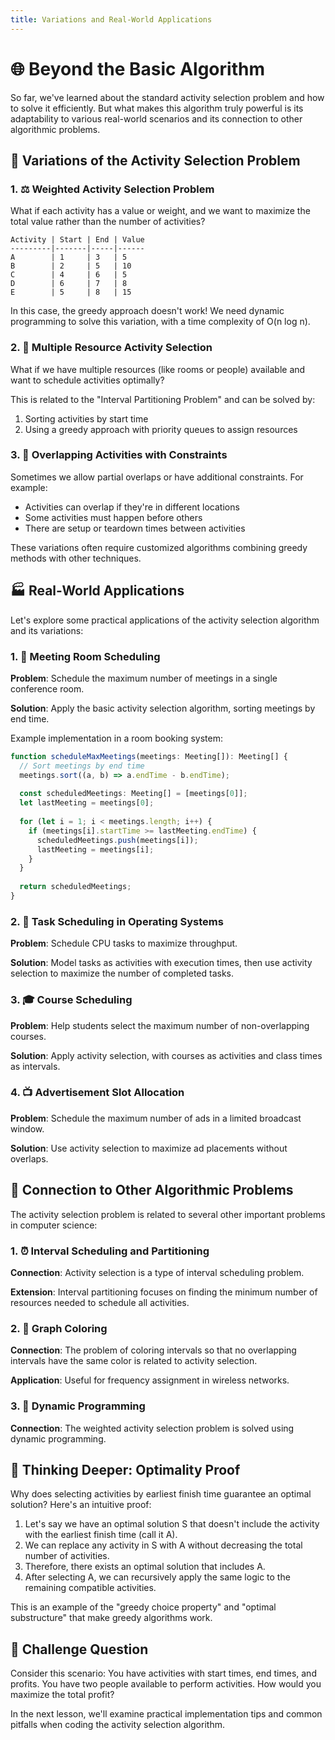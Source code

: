 ```yaml
---
title: Variations and Real-World Applications
---
```


# 🌐 Beyond the Basic Algorithm

So far, we've learned about the standard activity selection problem and how to solve it efficiently. But what makes this algorithm truly powerful is its adaptability to various real-world scenarios and its connection to other algorithmic problems.

## 🔄 Variations of the Activity Selection Problem

### 1. ⚖️ Weighted Activity Selection Problem

What if each activity has a value or weight, and we want to maximize the total value rather than the number of activities?

```
Activity | Start | End | Value
---------|-------|-----|------
A        | 1     | 3   | 5
B        | 2     | 5   | 10
C        | 4     | 6   | 5
D        | 6     | 7   | 8
E        | 5     | 8   | 15
```

In this case, the greedy approach doesn't work! We need dynamic programming to solve this variation, with a time complexity of O(n log n).

### 2. 👥 Multiple Resource Activity Selection

What if we have multiple resources (like rooms or people) available and want to schedule activities optimally?

This is related to the "Interval Partitioning Problem" and can be solved by:
1. Sorting activities by start time
2. Using a greedy approach with priority queues to assign resources

### 3. 🧩 Overlapping Activities with Constraints

Sometimes we allow partial overlaps or have additional constraints. For example:
- Activities can overlap if they're in different locations
- Some activities must happen before others
- There are setup or teardown times between activities

These variations often require customized algorithms combining greedy methods with other techniques.

## 🏭 Real-World Applications

Let's explore some practical applications of the activity selection algorithm and its variations:

### 1. 📅 Meeting Room Scheduling

**Problem**: Schedule the maximum number of meetings in a single conference room.

**Solution**: Apply the basic activity selection algorithm, sorting meetings by end time.

Example implementation in a room booking system:
```typescript
function scheduleMaxMeetings(meetings: Meeting[]): Meeting[] {
  // Sort meetings by end time
  meetings.sort((a, b) => a.endTime - b.endTime);
  
  const scheduledMeetings: Meeting[] = [meetings[0]];
  let lastMeeting = meetings[0];
  
  for (let i = 1; i < meetings.length; i++) {
    if (meetings[i].startTime >= lastMeeting.endTime) {
      scheduledMeetings.push(meetings[i]);
      lastMeeting = meetings[i];
    }
  }
  
  return scheduledMeetings;
}
```

### 2. 🚢 Task Scheduling in Operating Systems

**Problem**: Schedule CPU tasks to maximize throughput.

**Solution**: Model tasks as activities with execution times, then use activity selection to maximize the number of completed tasks.

### 3. 🎓 Course Scheduling

**Problem**: Help students select the maximum number of non-overlapping courses.

**Solution**: Apply activity selection, with courses as activities and class times as intervals.

### 4. 📺 Advertisement Slot Allocation

**Problem**: Schedule the maximum number of ads in a limited broadcast window.

**Solution**: Use activity selection to maximize ad placements without overlaps.

## 🔗 Connection to Other Algorithmic Problems

The activity selection problem is related to several other important problems in computer science:

### 1. ⏰ Interval Scheduling and Partitioning

**Connection**: Activity selection is a type of interval scheduling problem.

**Extension**: Interval partitioning focuses on finding the minimum number of resources needed to schedule all activities.

### 2. 🎨 Graph Coloring

**Connection**: The problem of coloring intervals so that no overlapping intervals have the same color is related to activity selection.

**Application**: Useful for frequency assignment in wireless networks.

### 3. 🧮 Dynamic Programming

**Connection**: The weighted activity selection problem is solved using dynamic programming.

## 🤔 Thinking Deeper: Optimality Proof

Why does selecting activities by earliest finish time guarantee an optimal solution? Here's an intuitive proof:

1. Let's say we have an optimal solution S that doesn't include the activity with the earliest finish time (call it A).
2. We can replace any activity in S with A without decreasing the total number of activities.
3. Therefore, there exists an optimal solution that includes A.
4. After selecting A, we can recursively apply the same logic to the remaining compatible activities.

This is an example of the "greedy choice property" and "optimal substructure" that make greedy algorithms work.

## 🧠 Challenge Question

Consider this scenario: You have activities with start times, end times, and profits. You have two people available to perform activities. How would you maximize the total profit?

In the next lesson, we'll examine practical implementation tips and common pitfalls when coding the activity selection algorithm. 